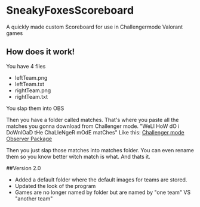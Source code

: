 # SneakyFoxesScoreboard
A quickly made custom Scoreboard for use in Challengermode Valorant games

## How does it work!
You have 4 files
- leftTeam.png
- leftTeam.txt
- rightTeam.png
- rightTeam.txt

You slap them into OBS

Then you have a folder called matches. That's where you paste all the matches you gonna download from Challenger mode.
"WeLl HoW dO i DoWnlOaD tHe ChaLleNgeR mOdE matChes"
Like this: [Challenger mode Observer Package](https://help.challengermode.com/en/articles/5409712-how-to-use-the-observer-package)

Then you just slap those matches into matches folder. You can even rename them so you know better witch match is what.
And thats it.

##Version 2.0
- Added a default folder where the default images for teams are stored.
- Updated the look of the program
- Games are no longer named by folder but are named by "one team" VS "another team"
